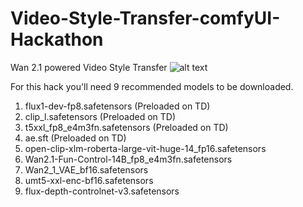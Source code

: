 # Video-Style-Transfer-comfyUI-Hackathon

Wan 2.1 powered Video Style Transfer
![alt text](https://i.imgur.com/6gCgAMi.png "Logo Title Text 1")

For this hack you'll need 9 recommended models to be downloaded.

1. flux1-dev-fp8.safetensors (Preloaded on TD)
2. clip_l.safetensors (Preloaded on TD)
3. t5xxl_fp8_e4m3fn.safetensors (Preloaded on TD)
4. ae.sft (Preloaded on TD)
5. open-clip-xlm-roberta-large-vit-huge-14_fp16.safetensors
6. Wan2.1-Fun-Control-14B_fp8_e4m3fn.safetensors
7. Wan2_1_VAE_bf16.safetensors
8. umt5-xxl-enc-bf16.safetensors
9. flux-depth-controlnet-v3.safetensors
